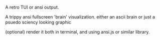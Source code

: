 A retro TUI or ansi output.

A trippy ansi fullscreen 'brain' visualization. either an ascii brain or just a psuedo sciency looking graphic

(optional) render it both in terminal, and using ansi.js or similar library.
